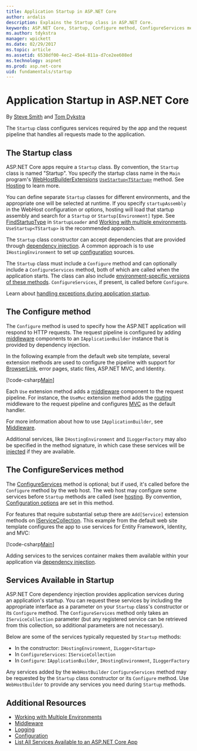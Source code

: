 ```yaml
---
title: Application Startup in ASP.NET Core
author: ardalis
description: Explains the Startup class in ASP.NET Core.
keywords: ASP.NET Core, Startup, Configure method, ConfigureServices method
ms.author: tdykstra
manager: wpickett
ms.date: 02/29/2017
ms.topic: article
ms.assetid: 6538df00-4ec2-45e4-811a-d7ce2ee608ed
ms.technology: aspnet
ms.prod: asp.net-core
uid: fundamentals/startup
---
```

# Application Startup in ASP.NET Core

By [Steve Smith](http://ardalis.com) and [Tom Dykstra](https://github.com/tdykstra/)

The `Startup` class configures services required by the app and the request pipeline that handles all requests made to the application. 

## The Startup class

ASP.NET Core apps require a `Startup` class. By convention, the `Startup` class is named "Startup". You specify the startup class name in the `Main` program's [WebHostBuilderExtensions](https://docs.microsoft.com/aspnet/core/api/microsoft.aspnetcore.hosting.webhostbuilderextensions) [`UseStartup<TStartup>`](https://docs.microsoft.com/aspnet/core/api/microsoft.aspnetcore.hosting.webhostbuilderextensions#Microsoft_AspNetCore_Hosting_WebHostBuilderExtensions_UseStartup__1_Microsoft_AspNetCore_Hosting_IWebHostBuilder_) method. See [Hosting](xref:fundamentals/hosting) to learn more.

You can define separate `Startup` classes for different environments, and the appropriate one will be selected at runtime. If you specify `startupAssembly` in the WebHost configuration or options, hosting will load that startup assembly and search for a `Startup` or `Startup[Environment]` type. See [FindStartupType](https://github.com/aspnet/Hosting/blob/rel/1.1.0/src/Microsoft.AspNetCore.Hosting/Internal/StartupLoader.cs) in `StartupLoader` and [Working with multiple environments](environments.md#startup-conventions). `UseStartup<TStartup>` is the recommended approach.

The `Startup` class constructor can accept dependencies that are provided through [dependency injection](xref:fundamentals/dependency-injection). A common approach is to use `IHostingEnvironment` to set up [configuration](xref:fundamentals/configuration) sources.

The `Startup` class must include a `Configure` method and can optionally include a `ConfigureServices` method, both of which are called when the application starts. The class can also include [environment-specific versions of these methods](xref:fundamentals/environments#startup-conventions). `ConfigureServices`, if present, is called before `Configure`.

Learn about [handling exceptions during application startup](xref:fundamentals/error-handling#startup-exception-handling).

## The Configure method

The `Configure` method is used to specify how the ASP.NET application will respond to HTTP requests. The request pipeline is configured by adding [middleware](middleware.md) components to an `IApplicationBuilder` instance that is provided by dependency injection.

In the following example from the default web site template, several extension methods are used to configure the pipeline with support for [BrowserLink](http://vswebessentials.com/features/browserlink), error pages, static files, ASP.NET MVC, and Identity.

[!code-csharp[Main](../common/samples/WebApplication1/Startup.cs?highlight=8,9,10,14,17,19,21&start=58&end=84)]

Each `Use` extension method adds a [middleware](xref:fundamentals/middleware) component to the request pipeline. For instance, the `UseMvc` extension method adds the [routing](routing.md) middleware to the request pipeline and configures [MVC](xref:mvc/overview) as the default handler.

For more information about how to use `IApplicationBuilder`, see [Middleware](xref:fundamentals/middleware).

Additional services, like `IHostingEnvironment` and `ILoggerFactory` may also be specified in the method signature, in which case these services will be [injected](dependency-injection.md) if they are available. 

## The ConfigureServices method

The [ConfigureServices](https://docs.microsoft.com/en-us/aspnet/core/api/microsoft.aspnetcore.hosting.startupbase#Microsoft_AspNetCore_Hosting_StartupBase_ConfigureServices_Microsoft_Extensions_DependencyInjection_IServiceCollection_) method is optional; but if used, it's called before the `Configure` method by the web host. The web host may configure some services before ``Startup`` methods are called (see [hosting](xref:fundamentals/hosting). By convention, [Configuration options](xref:fundamentals/configuration) are set in this method.

For features that require substantial setup there are `Add[Service]` extension methods on [IServiceCollection](https://docs.microsoft.com/en-us/aspnet/core/api/microsoft.extensions.dependencyinjection.iservicecollection). This example from the default web site template configures the app to use services for Entity Framework, Identity, and MVC:

[!code-csharp[Main](../common/samples/WebApplication1/Startup.cs?highlight=4,7,11&start=40&end=55)]

Adding services to the services container makes them available within your application via [dependency injection](xref:fundamentals/dependency-injection).

## Services Available in Startup

ASP.NET Core dependency injection provides application services during an application's startup. You can request these services by including the appropriate interface as a parameter on your `Startup` class's constructor or its `Configure` method. The `ConfigureServices` method only takes an `IServiceCollection` parameter (but any registered service can be retrieved from this collection, so additional parameters are not necessary).

Below are some of the services typically requested by `Startup` methods:

* In the constructor:  `IHostingEnvironment`, `ILogger<Startup>`
* In `ConfigureServices`:  `IServiceCollection`
* In `Configure`:  `IApplicationBuilder`, `IHostingEnvironment`, `ILoggerFactory`

Any services added by the ``WebHostBuilder`` ``ConfigureServices`` method may be requested by the ``Startup`` class constructor or its ``Configure`` method. Use `WebHostBuilder` to provide any services you need during `Startup` methods.

## Additional Resources

* [Working with Multiple Environments](xref:fundamentals/environments)
* [Middleware](xref:fundamentals/middleware)
* [Logging](xref:fundamentals/logging)
* [Configuration](xref:fundamentals/configuration)
* [List All Services Available to an ASP.NET Core App](https://github.com/ardalis/AspNetCoreStartupServices)
